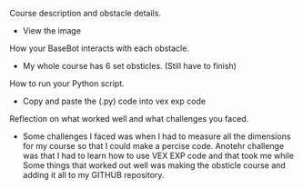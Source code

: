 Course description and obstacle details. 
  - View the image

How your BaseBot interacts with each obstacle. 
  - My whole course has 6 set obsticles. (Still have to finish)

How to run your Python script. 
  - Copy and paste the (.py) code into vex exp code

Reflection on what worked well and what challenges you faced. 
  - Some challenges I faced was when I had to measure all the dimensions
    for my course so that I could make a percise code. Anotehr challenge
    was that I had to learn how to use VEX EXP code and that took me while
    Some things that worked out well was making the obsticle course and adding
    it all to my GITHUB repository. 
